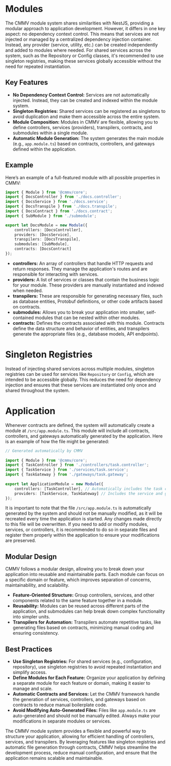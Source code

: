 # Modules

The CMMV module system shares similarities with NestJS, providing a modular approach to application development. However, it differs in one key aspect: no dependency context control. This means that services are not injected or managed by a centralized dependency injection container. Instead, any provider (service, utility, etc.) can be created independently and added to modules where needed. For shared services across the system, such as the Repository or Config classes, it's recommended to use singleton registries, making these services globally accessible without the need for repeated instantiation.

## Key Features

* **No Dependency Context Control:** Services are not automatically injected. Instead, they can be created and indexed within the module system.
* **Singleton Registries:** Shared services can be registered as singletons to avoid duplication and make them accessible across the entire system.
* **Module Composition:** Modules in CMMV are flexible, allowing you to define controllers, services (providers), transpilers, contracts, and submodules within a single module.
* **Automatic Module Generation:** The system generates the main module (e.g., ``app.module.ts``) based on contracts, controllers, and gateways defined within the application.

## Example

Here’s an example of a full-featured module with all possible properties in CMMV:

```typescript
import { Module } from '@cmmv/core';
import { DocsController } from './docs.controller';
import { DocsService } from './docs.service';
import { DocsTranspile } from './docs.transpile';
import { DocsContract } from './docs.contract';
import { SubModule } from './submodule';

export let DocsModule = new Module({
    controllers: [DocsController],
    providers: [DocsService],
    transpilers: [DocsTranspile],
    submodules: [SubModule],
    contracts: [DocsContract]
});
```

* **controllers:** An array of controllers that handle HTTP requests and return responses. They manage the application's routes and are responsible for interacting with services.
* **providers:** A list of services or classes that contain the business logic for your module. These providers are manually instantiated and indexed when needed.
* **transpilers:** These are responsible for generating necessary files, such as database entities, Protobuf definitions, or other code artifacts based on contracts.
* **submodules:** Allows you to break your application into smaller, self-contained modules that can be nested within other modules.
* **contracts:** Defines the contracts associated with this module. Contracts define the data structure and behavior of entities, and transpilers generate the appropriate files (e.g., database models, API endpoints).

# Singleton Registries

Instead of injecting shared services across multiple modules, singleton registries can be used for services like ``Repository`` or ``Config``, which are intended to be accessible globally. This reduces the need for dependency injection and ensures that these services are instantiated only once and shared throughout the system.

# Application

Whenever contracts are defined, the system will automatically create a module at ``/src/app.module.ts``. This module will include all contracts, controllers, and gateways automatically generated by the application. Here is an example of how the file might be generated:

```typescript
// Generated automatically by CMMV
    
import { Module } from '@cmmv/core';
import { TaskController } from './controllers/task.controller';
import { TaskService } from './services/task.service';
import { TaskGateway } from './gateways/task.gateway';
    
export let ApplicationModule = new Module({
    controllers: [TaskController], // Automatically includes the task controller
    providers: [TaskService, TaskGateway] // Includes the service and gateway for task management
});
```

It is important to note that the file ``/src/app.module.ts`` is automatically generated by the system and should not be manually modified, as it will be recreated every time the application is started. Any changes made directly to this file will be overwritten. If you need to add or modify modules, services, or controllers, it is recommended to do so in separate files and register them properly within the application to ensure your modifications are preserved.

## Modular Design

CMMV follows a modular design, allowing you to break down your application into reusable and maintainable parts. Each module can focus on a specific domain or feature, which improves separation of concerns, maintainability, and scalability.

* **Feature-Oriented Structure:** Group controllers, services, and other components related to the same feature together in a module.
* **Reusability:** Modules can be reused across different parts of the application, and submodules can help break down complex functionality into simpler units.
* **Transpilers for Automation:** Transpilers automate repetitive tasks, like generating files based on contracts, minimizing manual coding and ensuring consistency.

## Best Practices

* **Use Singleton Registries:** For shared services (e.g., configuration, repository), use singleton registries to avoid repeated instantiation and simplify access.
* **Define Modules for Each Feature:** Organize your application by defining a separate module for each feature or domain, making it easier to manage and scale.
* **Automatic Contracts and Services:** Let the CMMV framework handle the generation of services, controllers, and gateways based on contracts to reduce manual boilerplate code.
* **Avoid Modifying Auto-Generated Files:** Files like ``app.module.ts`` are auto-generated and should not be manually edited. Always make your modifications in separate modules or services.

The CMMV module system provides a flexible and powerful way to structure your application, allowing for efficient handling of controllers, services, and transpilers. By leveraging features like singleton registries and automatic file generation through contracts, CMMV helps streamline the development process, reduce manual configuration, and ensure that the application remains scalable and maintainable.